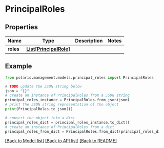 # PrincipalRoles


## Properties

Name | Type | Description | Notes
------------ | ------------- | ------------- | -------------
**roles** | [**List[PrincipalRole]**](PrincipalRole.md) |  | 

## Example

```python
from polaris.management.models.principal_roles import PrincipalRoles

# TODO update the JSON string below
json = "{}"
# create an instance of PrincipalRoles from a JSON string
principal_roles_instance = PrincipalRoles.from_json(json)
# print the JSON string representation of the object
print(PrincipalRoles.to_json())

# convert the object into a dict
principal_roles_dict = principal_roles_instance.to_dict()
# create an instance of PrincipalRoles from a dict
principal_roles_from_dict = PrincipalRoles.from_dict(principal_roles_dict)
```
[[Back to Model list]](../README.md#documentation-for-models) [[Back to API list]](../README.md#documentation-for-api-endpoints) [[Back to README]](../README.md)


